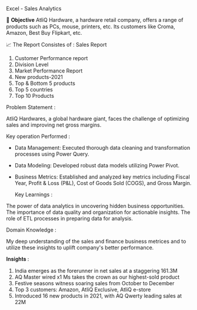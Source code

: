 Excel - Sales Analytics

🎯 𝐎𝐛𝐣𝐞𝐜𝐭𝐢𝐯𝐞
AtliQ Hardware, a hardware retail company, offers a range of products such as PCs, mouse, printers, etc. Its customers like Croma, Amazon, Best Buy Flipkart, etc. 

 📈 The Report Consistes of :
Sales Report
1. Customer Performance report
2. Division Level
3. Market Performance Report
4. New products-2021
5. Top & Bottom 5 products
6. Top 5 countries
7. Top 10 Products
 
Problem Statement : 

 AtliQ Hardwares, a global hardware giant, faces the challenge of optimizing sales and improving net gross margins.

 Key operation Performed :
 
- Data Management: Executed thorough data cleaning and transformation processes using Power Query.
- Data Modeling: Developed robust data models utilizing Power Pivot.
- Business Metrics: Established and analyzed key metrics including Fiscal Year, Profit & Loss (P&L), Cost of Goods Sold (COGS), and Gross Margin.
  
  Key Learnings :
  
The power of data analytics in uncovering hidden business opportunities.
The importance of data quality and organization for actionable insights.
The role of ETL processes in preparing data for analysis.

 Domain Knowledge :
 
My deep understanding of the sales and finance business metrices and to utilize these insights to uplift company's better performance.

𝐈𝐧𝐬𝐢𝐠𝐡𝐭𝐬 :

1. India emerges as the forerunner in net sales at a staggering 161.3M
2. AQ Master wired x1 Ms takes the crown as our highest-sold product
3. Festive seasons witness soaring sales from October to December
4. Top 3 customers: Amazon, AtliQ Exclusive, AtliQ e-store
5. Introduced 16 new products in 2021, with AQ Qwerty leading sales at 22M
